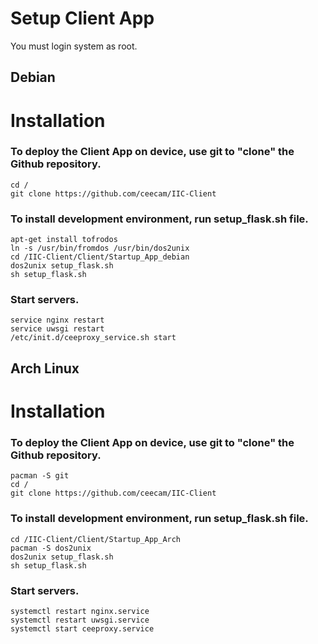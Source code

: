 # Setup Client App

You must login system as root. 

## Debian

Installation
============
### To deploy the Client App on device, use git to "clone" the Github repository.
    
    cd /
    git clone https://github.com/ceecam/IIC-Client
    
### To install development environment, run setup_flask.sh file.
    
    apt-get install tofrodos
    ln -s /usr/bin/fromdos /usr/bin/dos2unix
    cd /IIC-Client/Client/Startup_App_debian
    dos2unix setup_flask.sh
    sh setup_flask.sh
    
### Start servers.
    
    service nginx restart
    service uwsgi restart
    /etc/init.d/ceeproxy_service.sh start
    
    
## Arch Linux

Installation
============
### To deploy the Client App on device, use git to "clone" the Github repository.
    
    pacman -S git
    cd /
    git clone https://github.com/ceecam/IIC-Client    

### To install development environment, run setup_flask.sh file.

    cd /IIC-Client/Client/Startup_App_Arch
    pacman -S dos2unix
    dos2unix setup_flask.sh
    sh setup_flask.sh
    
### Start servers.
    systemctl restart nginx.service 
    systemctl restart uwsgi.service
    systemctl start ceeproxy.service 

    

    
    